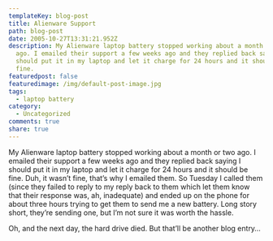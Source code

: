 ```yaml
---
templateKey: blog-post
title: Alienware Support
path: blog-post
date: 2005-10-27T13:31:21.952Z
description: My Alienware laptop battery stopped working about a month or two
  ago. I emailed their support a few weeks ago and they replied back saying I
  should put it in my laptop and let it charge for 24 hours and it should be
  fine.
featuredpost: false
featuredimage: /img/default-post-image.jpg
tags:
  - laptop battery
category:
  - Uncategorized
comments: true
share: true
---
```

<!--StartFragment-->

My Alienware laptop battery stopped working about a month or two ago. I emailed their support a few weeks ago and they replied back saying I should put it in my laptop and let it charge for 24 hours and it should be fine. Duh, it wasn’t fine, that’s why I emailed them. So Tuesday I called them (since they failed to reply to my reply back to them which let them know that their response was, ah, inadequate) and ended up on the phone for about three hours trying to get them to send me a new battery. Long story short, they’re sending one, but I’m not sure it was worth the hassle.

Oh, and the next day, the hard drive died. But that’ll be another blog entry…

<!--EndFragment-->
